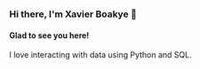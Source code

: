 ### Hi there, I'm Xavier Boakye 👋

#### Glad to see you here!

I love interacting with data using Python and SQL.


